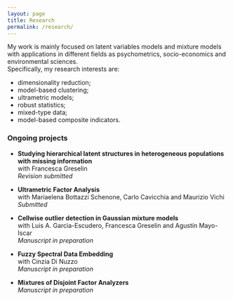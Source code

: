 ```yaml
---
layout: page
title: Research
permalink: /research/
---
```


My work is mainly focused on latent variables models and mixture models with applications in different fields as psychometrics, socio-economics and environmental sciences. \
Specifically, my research interests are:
- dimensionality reduction;
- model-based clustering;
- ultrametric models;
- robust statistics;
- mixed-type data;
- model-based composite indicators.

### Ongoing projects
- **Studying hierarchical latent structures in heterogeneous populations with missing information** \
with Francesca Greselin \
_Revision submitted_

- **Ultrametric Factor Analysis** \
with Mariaelena Bottazzi Schenone, Carlo Cavicchia and Maurizio Vichi\
_Submitted_

- **Cellwise outlier detection in Gaussian mixture models** \
with Luis A. Garcìa-Escudero, Francesca Greselin and Agustín Mayo-Iscar \
_Manuscript in preparation_

- **Fuzzy Spectral Data Embedding** \
with Cinzia Di Nuzzo \
_Manuscript in preparation_

- **Mixtures of Disjoint Factor Analyzers** \
_Manuscript in preparation_











